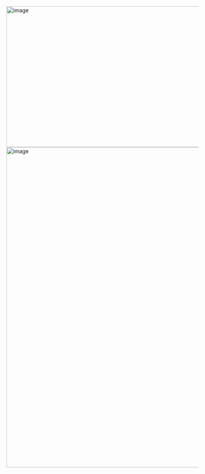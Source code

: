 <img width="1662" height="369" alt="image" src="https://github.com/user-attachments/assets/fb7cafe6-1c69-4b39-b678-c3fb8e675d90" />
<img width="1318" height="839" alt="image" src="https://github.com/user-attachments/assets/1eccc1e9-6f38-4b83-8809-cfe642ff8e73" />

